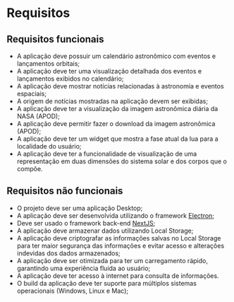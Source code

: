 # Requisitos

## Requisitos funcionais
- A aplicação deve possuir um calendário astronômico com eventos e lançamentos orbitais;
- A aplicação deve ter uma visualização detalhada dos eventos e lançamentos exibidos no calendário;
- A aplicação deve mostrar notícias relacionadas à astronomia e eventos espaciais;
- A origem de notícias mostradas na aplicação devem ser exibidas;
- A aplicação deve ter a visualização da imagem astronômica diária da NASA (APOD);
- A aplicação deve permitir fazer o download da imagem astronômica (APOD);
- A aplicação deve ter um widget que mostra a fase atual da lua para a localidade do usuário;
- A aplicação deve ter a funcionalidade de visualização de uma representação em duas dimensões do sistema solar e dos corpos que o compõe.

## Requisitos não funcionais
- O projeto deve ser uma aplicação Desktop;
- A aplicação deve ser desenvolvida utilizando o framework [Electron](https://www.electronjs.org/pt/);
- Deve ser usado o framework back-end [NextJS](https://nextjs.org/);
- A aplicação deve armazenar dados utilizando Local Storage;
- A aplicação deve criptografar as informações salvas no Local Storage para ter maior segurança das informações e evitar acesso e alterações indevidas dos dados armazenados;
- A aplicação deve ser otimizada para ter um carregamento rápido, garantindo uma experiência fluida ao usuário;
- A aplicação deve ter acesso à internet para consulta de informações.
- O build da aplicação deve ter suporte para múltiplos sistemas operacionais (Windows, Linux e Mac);

